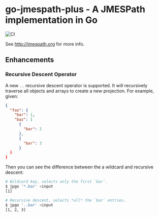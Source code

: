 # go-jmespath-plus - A JMESPath implementation in Go

![CI](https://github.com/danielgtaylor/go-jmespath-plus/workflows/CI/badge.svg?branch=master)

See http://jmespath.org for more info.

## Enhancements

### Recursive Descent Operator

A new `..` recursive descent operator is supported. It will recursively traverse all objects and arrays to create a new projection. For example, given:

```json
{
  "foo": {
    "bar": 1,
    "baz": [
      {
        "bar": 2
      },
      {
        "bar": 3
      }
  }
}
```

Then you can see the difference between the a wildcard and recursive descent:

```sh
# Wildcard key, selects only the first `bar`.
$ jpgo '*.bar' <input
[1]

# Recursive descent, selects *all* the `bar` entries.
$ jpgo '..bar' <input
[1, 2, 3]
```
